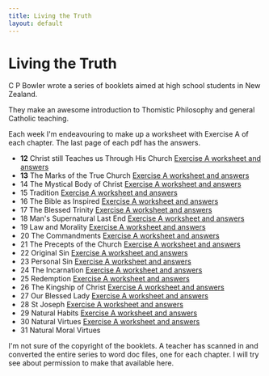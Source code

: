 ```yaml
---
title: Living the Truth
layout: default
---
```


Living the Truth
================

C P Bowler wrote a series of booklets aimed at high school students in New Zealand.

They make an awesome introduction to Thomistic Philosophy and general Catholic teaching.

Each week I'm endeavouring to make up a worksheet with Exercise A of each chapter.  The last page of each pdf has the answers.

* **12** Christ still Teaches us Through His Church [Exercise A worksheet and answers](ch12exA.pdf)
* **13** The Marks of the True Church [Exercise A worksheet and answers](ch13exA.pdf)
* 14 The Mystical Body of Christ [Exercise A worksheet and answers](ch14exA.pdf)
* 15 Tradition [Exercise A worksheet and answers](ch15exA.pdf)
* 16 The Bible as Inspired [Exercise A worksheet and answers](ch16exA.pdf)
* 17 The Blessed Trinity [Exercise A worksheet and answers](ch17exA.pdf)  
* 18 Man's Supernatural Last End [Exercise A worksheet and answers](ch18exA.pdf) 
* 19 Law and Morality [Exercise A worksheet and answers](ch19exA.pdf)
* 20 The Commandments [Exercise A worksheet and answers](ch20exA.pdf)
* 21 The Precepts of the Church [Exercise A worksheet and answers](ch21exA.pdf)
* 22 Original Sin [Exercise A worksheet and answers](ch22exA.pdf)
* 23 Personal Sin [Exercise A worksheet and answers](ch23exA.pdf)
* 24 The Incarnation [Exercise A worksheet and answers](ch24exA.pdf) 
* 25 Redemption [Exercise A worksheet and answers](ch25exA.pdf)
* 26 The Kingship of Christ [Exercise A worksheet and answers](ch26exA.pdf)
* 27 Our Blessed Lady [Exercise A worksheet and answers](ch27exA.pdf)
* 28 St Joseph [Exercise A worksheet and answers](ch28exA.pdf)
* 29 Natural Habits [Exercise A worksheet and answers](ch29exA.pdf)
* 30 Natural Virtues [Exercise A worksheet and answers](ch30exA.pdf)
* 31 Natural Moral Virtues

I'm not sure of the copyright of the booklets.  A teacher has scanned in and converted the entire series to word doc files, one for each chapter.  I will try see about permission to make that available here.



